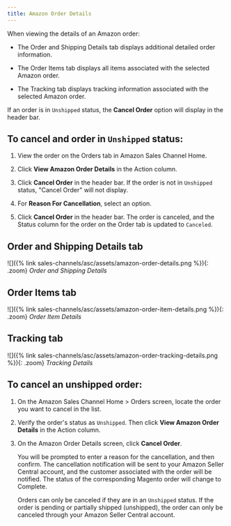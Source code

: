 ```yaml
---
title: Amazon Order Details
---
```



When viewing the details of an Amazon order:

- The Order and Shipping Details tab displays additional detailed order information.

- The Order Items tab displays all items associated with the selected Amazon order.

- The Tracking tab displays tracking information associated with the selected Amazon order.

If an order is in `Unshipped` status, the **Cancel Order** option will display in the header bar.

## To cancel and order in `Unshipped` status:

1. View the order on the Orders tab in Amazon Sales Channel Home.

1. Click **View Amazon Order Details** in the Action column.

1. Click **Cancel Order** in the header bar. If the order is not in `Unshipped` status, "Cancel Order" will not display.

1. For **Reason For Cancellation**, select an option.

1. Click **Cancel Order** in the header bar. The order is canceled, and the Status column for the order on the Order tab is updated to `Canceled`.

## Order and Shipping Details tab

![]({% link sales-channels/asc/assets/amazon-order-details.png %}){: .zoom}
_Order and Shipping Details_

## Order Items tab

![]({% link sales-channels/asc/assets/amazon-order-item-details.png %}){: .zoom}
_Order Item Details_

## Tracking tab

![]({% link sales-channels/asc/assets/amazon-order-tracking-details.png %}){: .zoom}
_Tracking Details_

## To cancel an unshipped order:

1. On the Amazon Sales Channel Home > Orders screen, locate the order you want to cancel in the list.

1. Verify the order's status as `Unshipped`. Then click **View Amazon Order Details** in the Action column.

1. On the Amazon Order Details screen, click **Cancel Order**.

   You will be prompted to enter a reason for the cancellation, and then confirm. The cancellation notification will be sent to your Amazon Seller Central account, and the customer associated with the order will be notified. The status of the corresponding Magento order will change to Complete.

   Orders can only be canceled if they are in an `Unshipped` status. If the order is pending or partially shipped (unshipped), the order can only be canceled through your Amazon Seller Central account.
